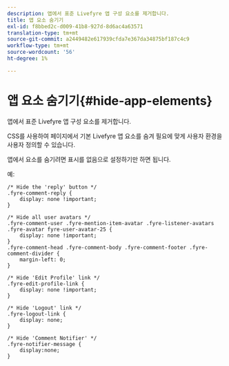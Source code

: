 ```yaml
---
description: 앱에서 표준 Livefyre 앱 구성 요소를 제거합니다.
title: 앱 요소 숨기기
exl-id: f8bbed2c-d009-41b8-927d-8d6ac4a63571
translation-type: tm+mt
source-git-commit: a2449482e617939cfda7e367da34875bf187c4c9
workflow-type: tm+mt
source-wordcount: '56'
ht-degree: 1%

---
```


# 앱 요소 숨기기{#hide-app-elements}

앱에서 표준 Livefyre 앱 구성 요소를 제거합니다.

CSS를 사용하여 페이지에서 기본 Livefyre 앱 요소를 숨겨 필요에 맞게 사용자 환경을 사용자 정의할 수 있습니다.

앱에서 요소를 숨기려면 표시를 없음으로 설정하기만 하면 됩니다.

예:

```
/* Hide the 'reply' button */ 
.fyre-comment-reply { 
    display: none !important; 
} 
  
/* Hide all user avatars */ 
.fyre-comment-user .fyre-mention-item-avatar .fyre-listener-avatars .fyre-avatar fyre-user-avatar-25 { 
    display: none !important; 
} 
.fyre-comment-head .fyre-comment-body .fyre-comment-footer .fyre-comment-divider { 
    margin-left: 0; 
} 
  
/* Hide 'Edit Profile' link */ 
.fyre-edit-profile-link { 
    display: none !important; 
} 
  
/* Hide 'Logout' link */ 
.fyre-logout-link { 
    display: none; 
} 
  
/* Hide 'Comment Notifier' */ 
.fyre-notifier-message { 
    display:none; 
}
```

